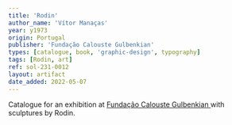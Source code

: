 ```yaml
---
title: 'Rodin'
author_name: 'Vítor Manaças'
year: y1973
origin: Portugal
publisher: 'Fundação Calouste Gulbenkian'
types: [catalogue, book, 'graphic-design', typography]
tags: [Rodin, art]
ref: sol-231-0012
layout: artifact
date_added: 2022-05-07
---
```

Catalogue for an exhibition at <a class="text-cat-link publisher" href="/publishers/Fundação Calouste Gulbenkian /">Fundação Calouste Gulbenkian </a> with sculptures by Rodin.
